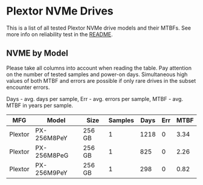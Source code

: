 Plextor NVMe Drives
===================

This is a list of all tested Plextor NVMe drive models and their MTBFs. See more
info on reliability test in the [README](https://github.com/bsdhw/SMART).

NVME by Model
------------

Please take all columns into account when reading the table. Pay attention on the
number of tested samples and power-on days. Simultaneous high values of both MTBF
and errors are possible if only rare drives in the subset encounter errors.

Days - avg. days per sample,
Err  - avg. errors per sample,
MTBF - avg. MTBF in years per sample.

| MFG       | Model              | Size   | Samples | Days  | Err   | MTBF |
|-----------|--------------------|--------|---------|-------|-------|------|
| Plextor   | PX-256M8PeY        | 256 GB | 1       | 1218  | 0     | 3.34   |
| Plextor   | PX-256M8PeG        | 256 GB | 1       | 825   | 0     | 2.26   |
| Plextor   | PX-256M9PeY        | 256 GB | 1       | 298   | 0     | 0.82   |
